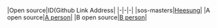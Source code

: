|Open source|ID(Github Link Address|
|-|-|-|
|sos-masters|[Heesung](https://github.com/kimheesung-samsung)|
|A open source|[A person](https://github.com/A-person)|
|B open source|[B person](https://github.com/B-person)|
